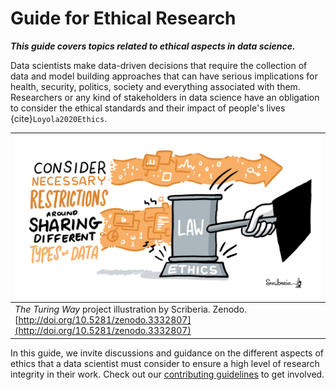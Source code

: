 # Guide for Ethical Research

***This guide covers topics related to ethical aspects in data science.***

Data scientists make data-driven decisions that require the collection of data and model building approaches that can have serious implications for health, security, politics, society and everything associated with them.
Researchers or any kind of stakeholders in data science have an obligation to consider the ethical standards and their impact of people's lives {cite}`Loyola2020Ethics`.

| ![An illustration of a wooden judge hammer labeled with law is hitting a plank labeled with ethics with a quotation "consider necessary restriction around sharing different types of data"](../figures/ethics.jpg) |
| ---------------|
| _The Turing Way_ project illustration by Scriberia. Zenodo. [http://doi.org/10.5281/zenodo.3332807](http://doi.org/10.5281/zenodo.3332807) |

In this guide, we invite discussions and guidance on the different aspects of ethics that a data scientist must consider to ensure a high level of research integrity in their work.
Check out our [contributing guidelines](https://github.com/alan-turing-institute/the-turing-way/blob/master/CONTRIBUTING.md) to get involved.